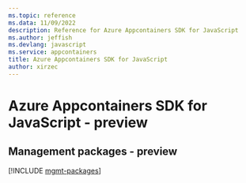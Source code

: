 ```yaml
---
ms.topic: reference
ms.data: 11/09/2022
description: Reference for Azure Appcontainers SDK for JavaScript
ms.author: jeffish
ms.devlang: javascript
ms.service: appcontainers
title: Azure Appcontainers SDK for JavaScript
author: xirzec
---
```

# Azure Appcontainers SDK for JavaScript - preview

## Management packages - preview
[!INCLUDE [mgmt-packages](appcontainers-mgmt-index.md)]